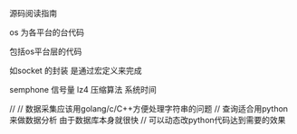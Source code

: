源码阅读指南

os 为各平台的台代码

包括os平台层的代码

如socket 的封装 是通过宏定义来完成

semphone 信号量
lz4 压缩算法
系统时间


// 
// 数据采集应该用golang/c/C++方便处理字符串的问题
// 查询适合用python来做数据分析 由于数据库本身就很快
// 可以动态改python代码达到需要的效果


